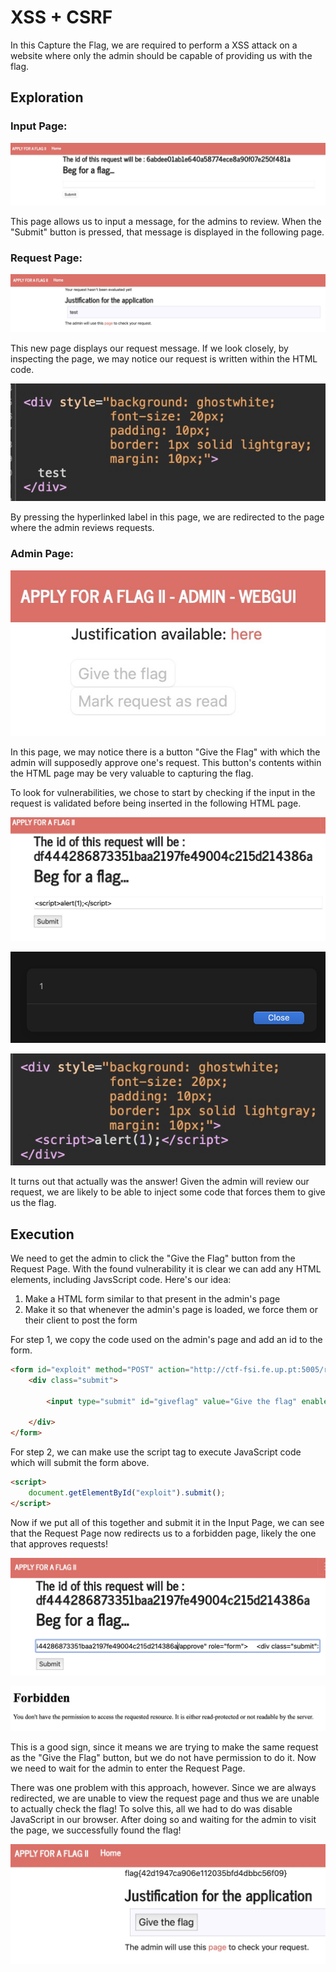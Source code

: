 # XSS + CSRF

In this Capture the Flag, we are required to perform a XSS attack on a website where only the admin should be capable of providing us with the flag.

## Exploration

### Input Page:

![img](images/website_input.png)

This page allows us to input a message, for the admins to review. When the "Submit" button is pressed, that message is displayed in the following page.

### Request Page:

![img](images/website_show_test.png)

This new page displays our request message. If we look closely, by inspecting the page, we may notice our request is written within the HTML code.

![img](images/website_source_test.png)

By pressing the hyperlinked label in this page, we are redirected to the page where the admin reviews requests.

### Admin Page:

![img](images/website_admin.png)

In this page, we may notice there is a button "Give the Flag" with which the admin will supposedly approve one's request.
This button's contents within the HTML page may be very valuable to capturing the flag.

To look for vulnerabilities, we chose to start by checking if the input in the request is validated before being inserted in the following HTML page.

![img](images/website_alert_input.png)

![img](images/website_alert.png)

![img](images/website_alert_source.png)

It turns out that actually was the answer! Given the admin will review our request, we are likely to be able to inject some code that forces them to give us the flag.

## Execution

We need to get the admin to click the "Give the Flag" button from the Request Page. With the found vulnerability it is clear we can add any HTML elements, including JavsScript code.
Here's our idea:

1. Make a HTML form similar to that present in the admin's page
2. Make it so that whenever the admin's page is loaded, we force them or their client to post the form

For step 1, we copy the code used on the admin's page and add an id to the form.

```html
<form id="exploit" method="POST" action="http://ctf-fsi.fe.up.pt:5005/request/1b735e8c7a1c8a6aae9315e8f9f18d259aaff761/approve" role="form">
    <div class="submit">
        
        <input type="submit" id="giveflag" value="Give the flag" enabled>
        
    </div>
</form>
```

For step 2, we can make use the script tag to execute JavaScript code which will submit the form above.

```html
<script>
    document.getElementById("exploit").submit();
</script>
```

Now if we put all of this together and submit it in the Input Page, we can see that the Request Page now redirects us to a forbidden page, likely the one that approves requests!

![img](images/website_exploit_input.png)

![img](images/website_forbidden.png)

This is a good sign, since it means we are trying to make the same request as the "Give the Flag" button, but we do not have permission to do it. Now we need to wait for the admin to enter the Request Page.

There was one problem with this approach, however. Since we are always redirected, we are unable to view the request page and thus we are unable to actually check the flag!
To solve this, all we had to do was disable JavaScript in our browser. After doing so and waiting for the admin to visit the page, we successfully found the flag!

![img](images/website_flag.png)